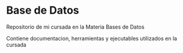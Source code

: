 # Base de Datos
Repositorio de mi cursada en la Materia Bases de Datos

Contiene documentacion, herramientas y ejecutables utilizados en la cursada

